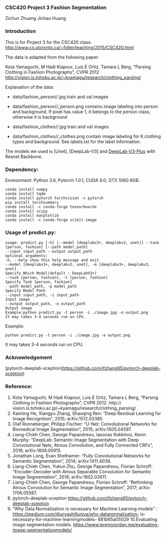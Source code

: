 ### CSC420 Project 3 Fashion Segmentation

Zichun Zhuang
Jinhao Huang

### Introduction

This is for Project 3 for the CSC420 class: http://www.cs.utoronto.ca/~fidler/teaching/2015/CSC420.html

The data is adapted from the following paper:

Kota Yamaguchi, M Hadi Kiapour, Luis E Ortiz, Tamara L Berg, "Parsing Clothing in Fashion Photographs", CVPR 2012
http://vision.is.tohoku.ac.jp/~kyamagu/research/clothing_parsing/

Explanation of the data:

- data/fashion_person/*/*.jpg  train and val images
- data/fashion_person/*/*_person.png   contains image labeling into person and background. If pixel has value 1, it belongs to the person class, otherwise it is background

- data/fashion_clothes/*/*.jpg  train and val images
- data/fashion_clothes/*/*_clothes.png  contain image labeling for 6 clothing types and background. See labels.txt for the label information.

The models we used is [Unet], [DeepLab-V3] and [DeepLab-V3-Plus](https://arxiv.org/pdf/1802.02611) with Resnet Backbone.


### Dependency:
Environment: Python 3.6, Pytorch 1.0.1, CUDA 9.0, GTX 1060 6GB.
```Shell
conda install numpy
conda install tqdm
conda install pytorch torchvision -c pytorch
pip install torchsummary
conda install -c conda-forge tensorboardx
conda install scipy
conda install matplotlib
conda install -c conda-forge scikit-image
```

### Usage of predict.py:
```Shell
usage: predict.py [-h] [--model [deeplabv3+, deeplabv3, unet]] --task
[person, fashion] [--path model_path]
--input input_path --output output_path
optional arguments:
-h, --help show this help message and exit
--model [deeplabv3+, deeplabv3, unet], -m [deeplabv3+, deeplabv3,
unet]
Specify Which Model(default : DeepLabV3+)
--task [person, fashion], -t [person, fashion]
Specify Task [person, fashion]
--path model_path, -p model_path
Specify Model Path
--input input_path, -i input_path
Input image
--output output_path, -o output_path
Output image
Example:python predict.py -t person -i ./image.jpg -o output.png
It may takes 3-4 seconds run on CPU.
```
Example:
```Shell
python predict.py -t person -i ./image.jpg -o output.png
```
It may takes 3-4 seconds run on CPU.

### Acknowledgement
[pytorch-deeplab-xception]https://github.com/jfzhang95/pytorch-deeplab-xception)


### Reference:
1. Kota Yamaguchi, M Hadi Kiapour, Luis E Ortiz, Tamara L Berg,
“Parsing Clothing in Fashion Photographs”, CVPR 2012. http://
vision.is.tohoku.ac.jp/~kyamagu/research/clothing_parsing/
2. Kaiming He, Xiangyu Zhang, Shaoqing Ren: “Deep Residual
Learning for Image Recognition”, 2015; arXiv:1512.03385.
3. Olaf Ronneberger, Philipp Fischer: “U-Net: Convolutional Networks
for Biomedical Image Segmentation”, 2015; arXiv:1505.04597.
4. Liang-Chieh Chen, George Papandreou, Iasonas Kokkinos, Kevin
Murphy: “DeepLab: Semantic Image Segmentation with Deep
Convolutional Nets, Atrous Convolution, and Fully Connected CRFs”,
2016; arXiv:1606.00915.
5. Jonathan Long, Evan Shelhamer: “Fully Convolutional Networks for
Semantic Segmentation”, 2014; arXiv:1411.4038.
6. Liang-Chieh Chen, Yukun Zhu, George Papandreou, Florian Schroff:
“Encoder-Decoder with Atrous Separable Convolution for Semantic
Image Segmentation”, 2018; arXiv:1802.02611.
7. Liang-Chieh Chen, George Papandreou, Florian Schroff: “Rethinking
Atrous Convolution for Semantic Image Segmentation”, 2017; arXiv:
1706.05587.
8. pytorch-deeplab-xception
https://github.com/jfzhang95/pytorch-deeplab-xception
9. “Why Data Normalization is necessary for Machine Learning
models” : https://medium.com/@urvashilluniya/why-datanormalization-
is-necessary-for-machine-learningmodels-
681b65a05029
10.Evaluating image segmentation models.
https://www.jeremyjordan.me/evaluating-image-segmentationmodels/


